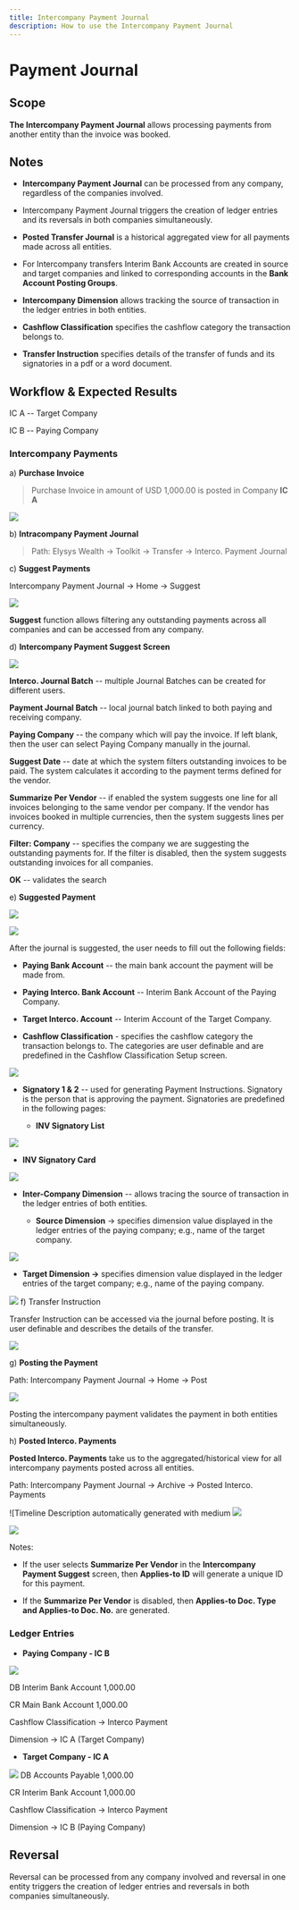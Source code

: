 ```yaml
---
title: Intercompany Payment Journal
description: How to use the Intercompany Payment Journal
---
```

# Payment Journal
## Scope 

**The Intercompany Payment Journal** allows processing payments from
another entity than the invoice was booked.

## Notes

-   **Intercompany Payment Journal** can be processed from any company,
    regardless of the companies involved.

-   Intercompany Payment Journal triggers the creation of ledger entries
    and its reversals in both companies simultaneously.

-   **Posted Transfer Journal** is a historical aggregated view for all
    payments made across all entities.

-   For Intercompany transfers Interim Bank Accounts are created in
    source and target companies and linked to corresponding accounts in
    the **Bank Account Posting Groups**.

-   **Intercompany Dimension** allows tracking the source of transaction
    in the ledger entries in both entities.

-   **Cashflow Classification** specifies the cashflow category the
    transaction belongs to.

-   **Transfer Instruction** specifies details of the transfer of funds
    and its signatories in a pdf or a word document.

## Workflow & Expected Results  

IC A -- Target Company

IC B -- Paying Company

### Intercompany Payments 

a)  **Purchase Invoice**

> Purchase Invoice in amount of USD 1,000.00 is posted in Company **IC
> A**

![](../../assets/img/IntercoPaymentJournal/image001.png)

b)  **Intracompany Payment Journal**

> Path: Elysys Wealth -\> Toolkit -\> Transfer -\> Interco. Payment
> Journal

c)  **Suggest Payments**

Intercompany Payment Journal -\> Home -\> Suggest

![](../../assets/img/IntercoPaymentJournal/image002.png)

**Suggest** function allows filtering any outstanding payments across
all companies and can be accessed from any company.

d)  **Intercompany Payment Suggest Screen**

![](../../assets/img/IntercoPaymentJournal/image003.png)

**Interco. Journal Batch** -- multiple Journal Batches can be created
for different users.

**Payment Journal Batch** -- local journal batch linked to both paying
and receiving company.

**Paying Company** -- the company which will pay the invoice. If left
blank, then the user can select Paying Company manually in the journal.

**Suggest Date** -- date at which the system filters outstanding
invoices to be paid. The system calculates it according to the payment
terms defined for the vendor.

**Summarize Per Vendor** -- if enabled the system suggests one line for
all invoices belonging to the same vendor per company. If the vendor has
invoices booked in multiple currencies, then the system suggests lines
per currency.

**Filter: Company** -- specifies the company we are suggesting the
outstanding payments for. If the filter is disabled, then the system
suggests outstanding invoices for all companies.

**OK** -- validates the search

e)  **Suggested Payment**

![](../../assets/img/IntercoPaymentJournal/image004.png)

![](../../assets/img/IntercoPaymentJournal/image005.png)

After the journal is suggested, the user needs to fill out the following
fields:

-   **Paying Bank Account** -- the main bank account the payment will be
    made from.

-   **Paying Interco. Bank Account** -- Interim Bank Account of the
    Paying Company.

-   **Target Interco. Account** -- Interim Account of the Target
    Company.

-   **Cashflow Classification** - specifies the cashflow category the
    transaction belongs to. The categories are user definable and are
    predefined in the Cashflow Classification Setup screen.

![](../../assets/img/IntercoPaymentJournal/image006.png)

-   **Signatory 1 & 2** -- used for generating Payment Instructions.
    Signatory is the person that is approving the payment. Signatories
    are predefined in the following pages:

    -   **INV Signatory List**

![](../../assets/img/IntercoPaymentJournal/image007.png)

-   **INV Signatory Card**

![](../../assets/img/IntercoPaymentJournal/image008.png)

-   **Inter-Company Dimension** -- allows tracing the source of
    transaction in the ledger entries of both entities.

    -   **Source Dimension** -\> specifies dimension value displayed in
        the ledger entries of the paying company; e.g., name of the
        target company.

![](../../assets/img/IntercoPaymentJournal/image009.png)

-   **Target Dimension -\>** specifies dimension value displayed in the
    ledger entries of the target company; e.g., name of the paying
    company.

![](../../assets/img/IntercoPaymentJournal/image010.png)
f)  Transfer Instruction

Transfer Instruction can be accessed via the journal before posting. It
is user definable and describes the details of the transfer.

![](../../assets/img/IntercoPaymentJournal/image011.png)

g)  **Posting the Payment**

Path: Intercompany Payment Journal -\> Home -\> Post

![](../../assets/img/IntercoPaymentJournal/image012.png)

Posting the intercompany payment validates the payment in both entities
simultaneously.

h)  **Posted Interco. Payments**

**Posted Interco. Payments** take us to the aggregated/historical view
for all intercompany payments posted across all entities.

Path: Intercompany Payment Journal -\> Archive -\> Posted Interco.
Payments

![Timeline Description automatically generated with medium
![](../../assets/img/IntercoPaymentJournal/image013.png)

![](../../assets/img/IntercoPaymentJournal/image014.png)

Notes:

-   If the user selects **Summarize Per Vendor** in the **Intercompany
    Payment Suggest** screen, then **Applies-to ID** will generate a
    unique ID for this payment.

-   If the **Summarize Per Vendor** is disabled, then **Applies-to Doc.
    Type and Applies-to Doc. No.** are generated.

### Ledger Entries

-   **Paying Company - IC B**

![](../../assets/img/IntercoPaymentJournal/image015.png)

DB Interim Bank Account 1,000.00

CR Main Bank Account 1,000.00

Cashflow Classification -\> Interco Payment

Dimension -\> IC A (Target Company)

-   **Target Company - IC A**

![](../../assets/img/IntercoPaymentJournal/image016.png)
DB Accounts Payable 1,000.00

CR Interim Bank Account 1,000.00

Cashflow Classification -\> Interco Payment

Dimension -\> IC B (Paying Company)

## Reversal

Reversal can be processed from any company involved and reversal in one
entity triggers the creation of ledger entries and reversals in both
companies simultaneously.
